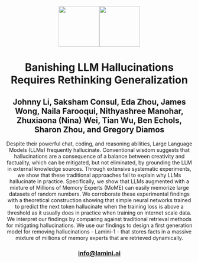 <div align="center">
<img src="https://avatars.githubusercontent.com/u/130713213?s=200&v=4" width="110"><img src="https://huggingface.co/lamini/instruct-peft-tuned-12b/resolve/main/Lamini_logo.png?max-height=110" height="110">
</div>
<div align="center">
  
# Banishing LLM Hallucinations Requires Rethinking Generalization
## Johnny Li, Saksham Consul, Eda Zhou, James Wong, Naila Farooqui, Nithyashree Manohar, Zhuxiaona (Nina) Wei, Tian Wu, Ben Echols, Sharon Zhou, and Gregory Diamos
Despite their powerful chat, coding, and reasoning abilities, Large Language Models (LLMs) frequently hallucinate. Conventional wisdom suggests that hallucinations are a consequence of a balance between creativity and factuality, which can be mitigated, but not eliminated, by grounding the LLM in external knowledge sources. Through extensive systematic experiments, we show that these traditional approaches fail to explain why LLMs hallucinate in practice. Specifically, we show that LLMs augmented with a mixture of Millions of Memory Experts (MoME) can easily memorize large datasets of random numbers. We corroborate these experimental findings with a theoretical construction showing that simple neural networks trained to predict the next token hallucinate when the training loss is above a threshold as it usually does in practice when training on internet scale data. We interpret our findings by comparing against traditional retrieval methods for mitigating hallucinations. We use our findings to design a first generation model for removing hallucinations - Lamini-1 - that stores facts in a massive mixture of millions of memory experts that are retrieved dynamically.

### info@lamini.ai
</div>

